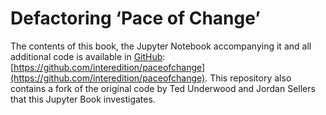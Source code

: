 # Defactoring ‘Pace of Change’

The contents of this book, the Jupyter Notebook accompanying it and all additional code is available in [GitHub](https://github.com): [https://github.com/interedition/paceofchange](https://github.com/interedition/paceofchange). This repository also contains a fork of the original code by Ted Underwood and Jordan Sellers that this Jupyter Book investigates.
